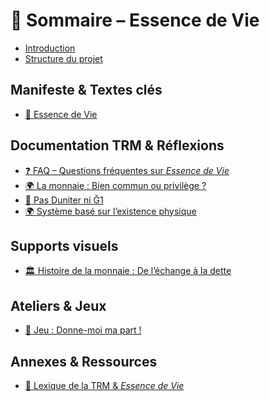 <!-- Fichier : SUMMARY.md -->
<!-- Publié sous GNU GPL v3 -->


# 🌱 Sommaire – Essence de Vie

- [Introduction](README.md)
- [Structure du projet](structure.md)

## Manifeste & Textes clés

- [🌱 Essence de Vie](./public/manifeste/essence-de-vie.md)

## Documentation TRM & Réflexions

- [❓ FAQ – Questions fréquentes sur *Essence de Vie*](./public/docs/faq.md)
- [🌍 La monnaie : Bien commun ou privilège ?](./public/docs/monnaie-bien-commun.md)
- [🚫 Pas Duniter ni Ğ1](./public/docs/pas-duniter-g1.md)
- [🌍 Système basé sur l’existence physique](./public/docs/systeme-existence-physique.md)

## Supports visuels

- [🏛️ Histoire de la monnaie : De l’échange à la dette](./public/supports/frise-histoire-monnaie.md)

## Ateliers & Jeux

- [🧩 Jeu : Donne-moi ma part !](./public/ateliers/jeu-donne-ma-part.md)

## Annexes & Ressources

- [📖 Lexique de la TRM & *Essence de Vie*](./public/annexes/lexique.md)

